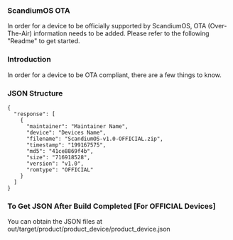 ### ScandiumOS OTA
In order for a device to be officially supported by ScandiumOS, OTA (Over-The-Air) information needs to be added. Please refer to the following "Readme" to get started.

### Introduction
In order for a device to be OTA compliant, there are a few things to know.

### JSON Structure
```
{
  "response": [
    {
      "maintainer": "Maintainer Name",
      "device": "Devices Name",
      "filename": "ScandiumOS-v1.0-OFFICIAL.zip",
      "timestamp": "199167575",
      "md5": "41ce8869f4b",
      "size": "716918528",
      "version": "v1.0",
      "romtype": "OFFICIAL"
    }
  ]
}
```

### To Get JSON After Build Completed [For OFFICIAL Devices]
You can obtain the JSON files at out/target/product/product_device/product_device.json
